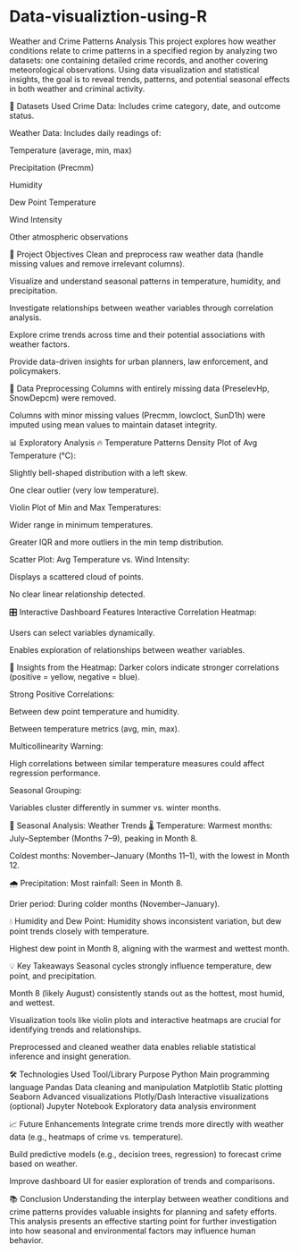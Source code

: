 # Data-visualiztion-using-R
Weather and Crime Patterns Analysis
This project explores how weather conditions relate to crime patterns in a specified region by analyzing two datasets: one containing detailed crime records, and another covering meteorological observations. Using data visualization and statistical insights, the goal is to reveal trends, patterns, and potential seasonal effects in both weather and criminal activity.

📁 Datasets Used
Crime Data: Includes crime category, date, and outcome status.

Weather Data: Includes daily readings of:

Temperature (average, min, max)

Precipitation (Precmm)

Humidity

Dew Point Temperature

Wind Intensity

Other atmospheric observations

📌 Project Objectives
Clean and preprocess raw weather data (handle missing values and remove irrelevant columns).

Visualize and understand seasonal patterns in temperature, humidity, and precipitation.

Investigate relationships between weather variables through correlation analysis.

Explore crime trends across time and their potential associations with weather factors.

Provide data-driven insights for urban planners, law enforcement, and policymakers.

🔧 Data Preprocessing
Columns with entirely missing data (PreselevHp, SnowDepcm) were removed.

Columns with minor missing values (Precmm, lowcloct, SunD1h) were imputed using mean values to maintain dataset integrity.

📊 Exploratory Analysis
🔥 Temperature Patterns
Density Plot of Avg Temperature (°C):

Slightly bell-shaped distribution with a left skew.

One clear outlier (very low temperature).

Violin Plot of Min and Max Temperatures:

Wider range in minimum temperatures.

Greater IQR and more outliers in the min temp distribution.

Scatter Plot: Avg Temperature vs. Wind Intensity:

Displays a scattered cloud of points.

No clear linear relationship detected.

🎛️ Interactive Dashboard Features
Interactive Correlation Heatmap:

Users can select variables dynamically.

Enables exploration of relationships between weather variables.

🧠 Insights from the Heatmap:
Darker colors indicate stronger correlations (positive = yellow, negative = blue).

Strong Positive Correlations:

Between dew point temperature and humidity.

Between temperature metrics (avg, min, max).

Multicollinearity Warning:

High correlations between similar temperature measures could affect regression performance.

Seasonal Grouping:

Variables cluster differently in summer vs. winter months.

📅 Seasonal Analysis: Weather Trends
🌡️ Temperature:
Warmest months: July–September (Months 7–9), peaking in Month 8.

Coldest months: November–January (Months 11–1), with the lowest in Month 12.

🌧️ Precipitation:
Most rainfall: Seen in Month 8.

Drier period: During colder months (November–January).

💧 Humidity and Dew Point:
Humidity shows inconsistent variation, but dew point trends closely with temperature.

Highest dew point in Month 8, aligning with the warmest and wettest month.

💡 Key Takeaways
Seasonal cycles strongly influence temperature, dew point, and precipitation.

Month 8 (likely August) consistently stands out as the hottest, most humid, and wettest.

Visualization tools like violin plots and interactive heatmaps are crucial for identifying trends and relationships.

Preprocessed and cleaned weather data enables reliable statistical inference and insight generation.

🛠️ Technologies Used
Tool/Library	Purpose
Python	Main programming language
Pandas	Data cleaning and manipulation
Matplotlib	Static plotting
Seaborn	Advanced visualizations
Plotly/Dash	Interactive visualizations (optional)
Jupyter Notebook	Exploratory data analysis environment

📈 Future Enhancements
Integrate crime trends more directly with weather data (e.g., heatmaps of crime vs. temperature).

Build predictive models (e.g., decision trees, regression) to forecast crime based on weather.

Improve dashboard UI for easier exploration of trends and comparisons.

📚 Conclusion
Understanding the interplay between weather conditions and crime patterns provides valuable insights for planning and safety efforts. This analysis presents an effective starting point for further investigation into how seasonal and environmental factors may influence human behavior.
